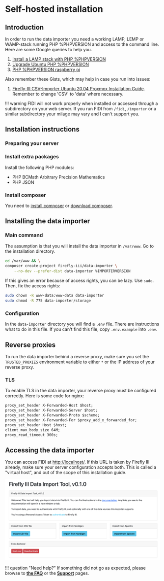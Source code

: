 # Self-hosted installation

## Introduction

In order to run the data importer you need a working LAMP, LEMP or WAMP-stack running PHP %PHPVERSION and access to the command line. Here are some Google queries to help you.

1. [Install a LAMP stack with PHP %PHPVERSION](https://www.google.com/search?q=lamp+stack+php+%PHPVERSION)
2. [Upgrade Ubuntu PHP %PHPVERSION](https://www.google.com/search?q=upgrade+ubuntu+php+%PHPVERSION)
3. [PHP %PHPVERSION raspberry pi](https://www.google.nl/search?q=PHP+%PHPVERSION+raspberry+pi)

Also remember these Gists, which may help in case you run into issues:

1. [Firefly-III CSV-Importer Ubuntu 20.04 Proxmox Installation Guide](https://gist.github.com/Engr-AllanG/e87f827092e3a6b876b912cd897428ae). Remember to change 'CSV' to 'data' where necessary.

!!! warning
    FIDI will not work properly when installed or accessed through a subdirectory on your web server. If you run FIDI from `/fidi`, `/importer` or a similar subdirectory your milage may vary and I can't support you.

## Installation instructions

### Preparing your server

### Install extra packages

Install the following PHP modules:

* PHP BCMath Arbitrary Precision Mathematics
* PHP JSON

### Install composer

You need to [install composer](https://getcomposer.org/doc/00-intro.md) or [download composer](https://getcomposer.org/download/).

## Installing the data importer

### Main command

The assumption is that you will install the data importer in `/var/www`. Go to the installation directory.

```bash
cd /var/www && \
composer create-project firefly-iii/data-importer \
    --no-dev --prefer-dist data-importer %IMPORTERVERSION
```

If this gives an error because of access rights, you can be lazy. Use `sudo`. Then, fix the access rights:

```bash   
sudo chown -R www-data:www-data data-importer
sudo chmod -R 775 data-importer/storage
```

### Configuration

In the `data-importer` directory you will find a `.env` file. There are instructions what to do in this file. If you can't find this file, copy `.env.example` into `.env`.

## Reverse proxies

To run the data importer behind a reverse proxy, make sure you set the `TRUSTED_PROXIES` environment variable to either `*` or the IP address of your reverse proxy.

### TLS

To enable TLS in the data importer, your reverse proxy must be configured correctly. Here is some code for nginx:

```
proxy_set_header X-Forwarded-Host $host;
proxy_set_header X-Forwarded-Server $host;
proxy_set_header X-Forwarded-Proto $scheme;
proxy_set_header X-Forwarded-For $proxy_add_x_forwarded_for;
proxy_set_header Host $host;
client_max_body_size 64M;
proxy_read_timeout 300s;
```

## Accessing the data importer

You can access FIDI at [http://localhost/](http://localhost/). If this URL is taken by Firefly III already, make sure your server configuration accepts both. This is called a "virtual host", and out of the scope of this installation guide.

![Opening screen of FIDI.](images/opening.png)

!!! question "Need help?"
    If something did not go as expected, please browse to **[the FAQ](../faq/index.md)** or the **[Support](../support/index.md)** pages.
